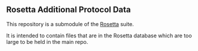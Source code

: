Rosetta Additional Protocol Data
--------------------------------

This repository is a submodule of the [Rosetta](https://github.com/RosettaCommons/rosetta) suite.

It is intended to contain files that are in the Rosetta database which are too large to be held in the main repo.
